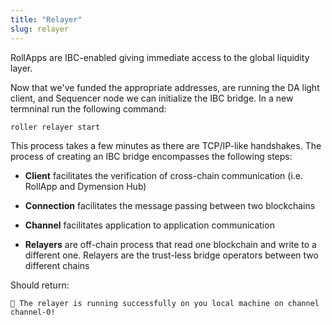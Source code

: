 ```yaml
---
title: "Relayer"
slug: relayer
---
```


RollApps are IBC-enabled giving immediate access to the global liquidity layer.

Now that we've funded the appropriate addresses, are running the DA light client, and Sequencer node we can initialize the IBC bridge. In a new termninal run the following command:

```
roller relayer start
```

This process takes a few minutes as there are TCP/IP-like handshakes. The process of creating an IBC bridge encompasses the following steps:

-   **Client** facilitates the verification of cross-chain communication (i.e. RollApp and Dymension Hub)

-   **Connection** facilitates the message passing between two blockchains

-   **Channel** facilitates application to application communication

-   **Relayers** are off-chain process that read one blockchain and write to a different one. Relayers are the trust-less bridge operators between two different chains

Should return:

```
💈 The relayer is running successfully on you local machine on channel channel-0!
```
